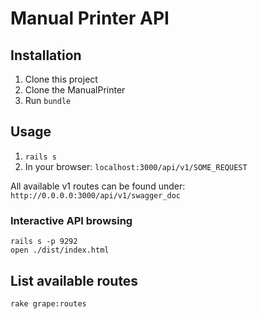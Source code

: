 # Manual Printer API

## Installation

1. Clone this project
2. Clone the ManualPrinter
3. Run `bundle`

 ## Usage

1.  `rails s`
2. In your browser: `localhost:3000/api/v1/SOME_REQUEST`

All available v1 routes can be found under:
`http://0.0.0.0:3000/api/v1/swagger_doc`

### Interactive API browsing

```
rails s -p 9292
open ./dist/index.html
```

## List available routes

`rake grape:routes`
